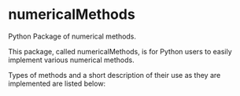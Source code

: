 # numericalMethods
Python Package of numerical methods.

This package, called numericalMethods, is for Python users to easily implement various numerical methods.

Types of methods and a short description of their use as they are implemented are listed below:
